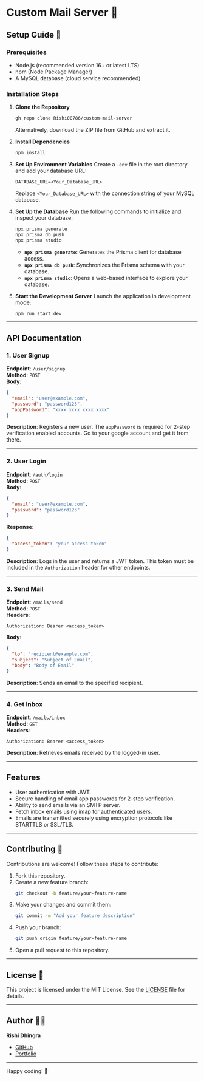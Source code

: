 
# Custom Mail Server 📧

## Setup Guide 🚀

### Prerequisites
- Node.js (recommended version 16+ or latest LTS)
- npm (Node Package Manager)
- A MySQL database (cloud service recommended)

### Installation Steps

1. **Clone the Repository**
   ```bash
   gh repo clone Rishi00786/custom-mail-server
   ```
   Alternatively, download the ZIP file from GitHub and extract it.

2. **Install Dependencies**
   ```bash
   npm install
   ```

3. **Set Up Environment Variables**
   Create a `.env` file in the root directory and add your database URL:
   ```env
   DATABASE_URL=<Your_Database_URL>
   ```
   Replace `<Your_Database_URL>` with the connection string of your MySQL database.

4. **Set Up the Database**
   Run the following commands to initialize and inspect your database:
   ```bash
   npx prisma generate
   npx prisma db push
   npx prisma studio
   ```
   - **`npx prisma generate`**: Generates the Prisma client for database access.
   - **`npx prisma db push`**: Synchronizes the Prisma schema with your database.
   - **`npx prisma studio`**: Opens a web-based interface to explore your database.

5. **Start the Development Server**
   Launch the application in development mode:
   ```bash
   npm run start:dev
   ```

---

## API Documentation

### 1. **User Signup**
**Endpoint**: `/user/signup`  
**Method**: `POST`  
**Body**:
```json
{
  "email": "user@example.com",
  "password": "password123",
  "appPassword": "xxxx xxxx xxxx xxxx"
}
```

**Description**: Registers a new user. The `appPassword` is required for 2-step verification enabled accounts. Go to your google account and get it from there.  

---

### 2. **User Login**
**Endpoint**: `/auth/login`  
**Method**: `POST`  
**Body**:
```json
{
  "email": "user@example.com",
  "password": "password123"
}
```

**Response**:
```json
{
  "access_token": "your-access-token"
}
```

**Description**: Logs in the user and returns a JWT token. This token must be included in the `Authorization` header for other endpoints.

---

### 3. **Send Mail**
**Endpoint**: `/mails/send`  
**Method**: `POST`  
**Headers**:
```
Authorization: Bearer <access_token>
```
**Body**:
```json
{
  "to": "recipient@example.com",
  "subject": "Subject of Email",
  "body": "Body of Email"
}
```

**Description**: Sends an email to the specified recipient.

---

### 4. **Get Inbox**
**Endpoint**: `/mails/inbox`  
**Method**: `GET`  
**Headers**:
```
Authorization: Bearer <access_token>
```

**Description**: Retrieves emails received by the logged-in user.

---

## Features

- User authentication with JWT.
- Secure handling of email app passwords for 2-step verification.
- Ability to send emails via an SMTP server.
- Fetch inbox emails using imap for authenticated users.
- Emails are transmitted securely using encryption protocols like STARTTLS or SSL/TLS.

---

## Contributing 🤝

Contributions are welcome! Follow these steps to contribute:

1. Fork this repository.
2. Create a new feature branch:
   ```bash
   git checkout -b feature/your-feature-name
   ```
3. Make your changes and commit them:
   ```bash
   git commit -m "Add your feature description"
   ```
4. Push your branch:
   ```bash
   git push origin feature/your-feature-name
   ```
5. Open a pull request to this repository.

---

## License 📜

This project is licensed under the MIT License. See the [LICENSE](LICENSE) file for details.

---

## Author 👨‍💻

**Rishi Dhingra**  
- [GitHub](https://github.com/Rishi00786)  
- [Portfolio](https://rishi-dhingra-portfolio.vercel.app/)

---

Happy coding! 🚀